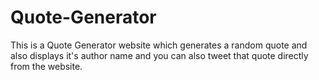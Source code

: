 # Quote-Generator
This is a Quote Generator website which generates a random quote and also displays it's author name and you can also tweet that quote directly from the website.
